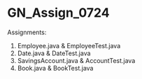 # GN_Assign_0724

Assignments:

1) Employee.java & EmployeeTest.java
2) Date.java & DateTest.java 
3) SavingsAccount.java & AccountTest.java
4) Book.java & BookTest.java
